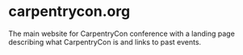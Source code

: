 # carpentrycon.org
The main website for CarpentryCon conference with a landing page describing what CarpentryCon is and links to past events.
